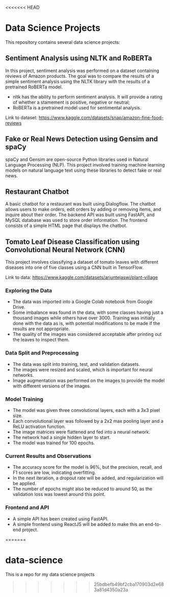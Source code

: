 <<<<<<< HEAD
# Data Science Projects

This repository contains several data science projects:

## Sentiment Analysis using NLTK and RoBERTa

In this project, sentiment analysis was performed on a dataset containing reviews of Amazon products. The goal was to compare the results of a simple sentiment analysis using the NLTK library with the results of a pretrained RoBERTa model.

- nltk has the ability to perform sentiment analysis. It will provide a rating of whether a stamement is positive, negative or neutral;
- RoBERTa is a pretrained model used for sentimental analysis.

Link to dataset: https://www.kaggle.com/datasets/snap/amazon-fine-food-reviews

## Fake or Real News Detection using Gensim and spaCy

spaCy and Gensim are open-source Python libraries used in Natural Language Processing (NLP). This project involved training machine learning models on natural language text using these libraries to detect fake or real news.

## Restaurant Chatbot

A basic chatbot for a restaurant was built using Dialogflow. The chatbot allows users to make orders, edit orders by adding or removing items, and inquire about their order. The backend API was built using FastAPI, and MySQL database was used to store order information. The frontend consists of a simple HTML page that displays the chatbot.

## Tomato Leaf Disease Classification using Convolutional Neural Network (CNN)

This project involves classifying a dataset of tomato leaves with different diseases into one of five classes using a CNN built in TensorFlow.

Link to data: https://www.kaggle.com/datasets/arjuntejaswi/plant-village

### Exploring the Data

- The data was imported into a Google Colab notebook from Google Drive.
- Some imbalance was found in the data, with some classes having just a thousand images while others have over 3000. Training was initially done with the data as is, with potential modifications to be made if the results are not appropriate.
- The quality of the images was considered acceptable after printing out the leaves to inspect them.

### Data Split and Preprocessing

- The data was split into training, test, and validation datasets.
- The images were resized and scaled, which is important for neural networks.
- Image augmentation was performed on the images to provide the model with different versions of the images.

### Model Training

- The model was given three convolutional layers, each with a 3x3 pixel size.
- Each convolutional layer was followed by a 2x2 max pooling layer and a ReLU activation function.
- The image matrices were flattened and fed into a neural network.
- The network had a single hidden layer to start.
- The model was trained for 100 epochs.

### Current Results and Observations

- The accuracy score for the model is 96%, but the precision, recall, and F1 scores are low, indicating overfitting.
- In the next iteration, a dropout rate will be added, and regularization will be applied.
- The number of epochs might also be reduced to around 50, as the validation loss was lowest around this point.

### Frontend and API

- A simple API has been created using FastAPI.
- A simple frontend using ReactJS will be added to make this an end-to-end project.

=======
# data-science
This is a repo for my data science projects
>>>>>>> 25bdbefb49bf2cba170903d2e683a81d4350a23a
